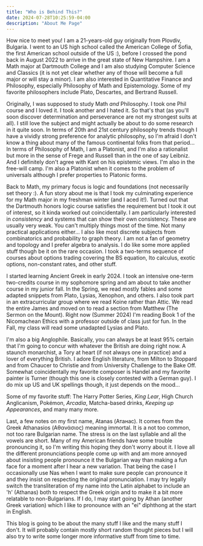 ```yaml
---
title: "Who is Behind This?"
date: 2024-07-28T10:25:59-04:00
description: "About Me Page"
---
```


How nice to meet you! I am a 21-years-old guy originally from Plovdiv, Bulgaria.
I went to an US high school called the American College of Sofia, the first American
school outside of the US :), before I crossed the pond back in August 2022 to arrive
in the great state of New Hampshire. I am a Math major at Dartmouth College and
I am also studying Computer Science and Classics (it is not yet clear whether
any of those will become a full major or will stay a minor). I am also interested in
Quantitative Finance and Philosophy, especially Philosophy of Math and Epistemology.
Some of my favorite philosophers include Plato, Descartes, and Bertrand Russell.

Originally, I was supposed to study Math *and* Philosophy. I took one Phil course and
I loved it. I took another and I hated it. So that's that (as you'll soon discover
determination and perseverance are not my strongest suits at all). I still love the subject
and might actually be about to do some research in it quite soon. In terms of 20th
and 21st century philosophy trends though I have a vividly strong preference for
analytic philosophy, so I'm afraid I don't know a thing about many of the famous
continental folks from that period... In terms of Philosophy of Math, I am a
Platonist, and I'm also a rationalist but more in the sense of Frege and Russell than in
the one of say Leibniz. And I definitely don't agree with Kant on his epistemic views.
I'm also in the free-will camp. I'm also a Platonist when it comes to the problem of
universals although I prefer properties to Platonic forms.

Back to Math, my primary focus is logic and foundations (not necessarily set theory :).
A fun story about me is that I took my culminating experience for my Math major
in my freshman winter (and I aced it!). Turned out that the Dartmouth honors logic
course satisfies the requirement but I took it out of interest, so it kinda worked out
coincidentally. I am particularly interested in *consistency* and systems that can
show their own consistency. These are usually very weak. You can't multiply things
most of the time. Not many practical applications either... I also like most discrete
subjects from combinatorics and probability to graph theory. I am not a fan of geometry
and topology and I prefer algebra to analysis. I do like some more applied stuff though
be it on the rare occasion. I took a two-terms sequence of courses about options trading
covering the BS equation, Ito calculus, exotic options, non-constant rates, and other stuff.

I started learning Ancient Greek in early 2024. I took an intensive one-term two-credits course in
my sophomore spring and am about to take another course in my junior fall. In the Spring,
we read mostly fables and some adapted snippets from Plato, Lysias, Xenophon, and others.
I also took part in an extracurricular group where we read Koine rather than Attic.
We read the entire James and moved on to read a section from Matthew (The Sermon on the Mount).
Right now (Summer 2024) I'm reading Book 1 of the Nicomachean Ethics with a professor
outside of class just for fun. In the Fall, my class will read some unadapted Lysias and Plato.

I'm also a big Anglophile. Basically, you can always be at least 95% certain that I'm
going to concur with whatever the British are doing right now. A staunch monarchist,
a Tory at heart (if not always one in practice) and a lover of everything British.
I adore English literature, from Milton to Stoppard and from Chaucer to Christie
and from University Challenge to the Bake Off. Somewhat
coincidentally my favorite composer is Handel and my favorite painter is Turner (though
  this one is closely contested with a German guy). I do mix up US and UK spellings though,
  it just depends on the mood...

Some of my favorite stuff: The Harry Potter Series, *King Lear*, High Church
Anglicanism, Pokémon, *Arcadia*, Matcha-based drinks, *Keeping up Appearances*, and
many many more.

Last, a few notes on my first name, Atanas (Атанас). It comes from the Greek Athanasios (Αθανάσιος)
meaning immortal. It is a not too common, not too rare Bulgarian name. The stress is on
the last syllable and all the vowels are short. Many of my American friends have some
trouble pronouncing it, so I'm writing this hoping they don't worry about it. I love all
the different pronunciations people come up with and am more annoyed about insisting people
pronounce it the Bulgarian way than making a fun face for a moment after I hear a new
variation. That being the case I occasionally use Nas when I want to make sure people
can pronounce it and they insist on respecting the original pronunciation. I may try
legally switch the transliteration of my name into the Latin alphabet to include an 'h'
(Athanas) both to respect the Greek origin and to make it a bit more relatable to
non-Bulgarians. If I do, I may start going by Athan (another Greek variation) which
I like to pronounce with an "ei" diphthong at the start in English.

This blog is going to be about the many stuff I like and the many stuff I don't.
It will probably contain mostly short random thought pieces but I will also
try to write some longer more informative stuff from time to time.
